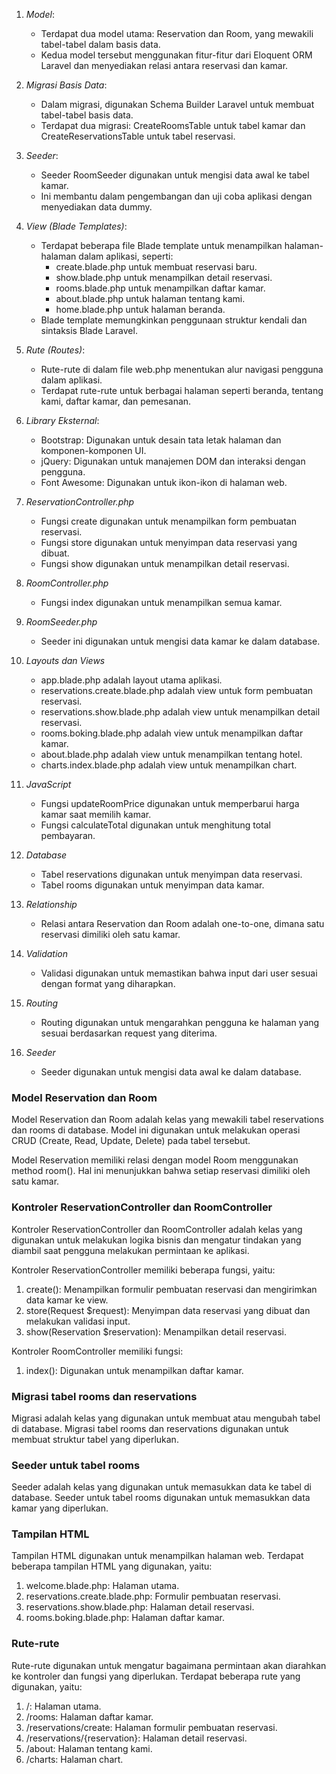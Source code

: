 1. *Model*:
   - Terdapat dua model utama: Reservation dan Room, yang mewakili tabel-tabel dalam basis data.
   - Kedua model tersebut menggunakan fitur-fitur dari Eloquent ORM Laravel dan menyediakan relasi antara reservasi dan kamar.

2. *Migrasi Basis Data*:
   - Dalam migrasi, digunakan Schema Builder Laravel untuk membuat tabel-tabel basis data.
   - Terdapat dua migrasi: CreateRoomsTable untuk tabel kamar dan CreateReservationsTable untuk tabel reservasi.

3. *Seeder*:
   - Seeder RoomSeeder digunakan untuk mengisi data awal ke tabel kamar.
   - Ini membantu dalam pengembangan dan uji coba aplikasi dengan menyediakan data dummy.

4. *View (Blade Templates)*:
   - Terdapat beberapa file Blade template untuk menampilkan halaman-halaman dalam aplikasi, seperti:
     - create.blade.php untuk membuat reservasi baru.
     - show.blade.php untuk menampilkan detail reservasi.
     - rooms.blade.php untuk menampilkan daftar kamar.
     - about.blade.php untuk halaman tentang kami.
     - home.blade.php untuk halaman beranda.
   - Blade template memungkinkan penggunaan struktur kendali dan sintaksis Blade Laravel.

5. *Rute (Routes)*:
   - Rute-rute di dalam file web.php menentukan alur navigasi pengguna dalam aplikasi.
   - Terdapat rute-rute untuk berbagai halaman seperti beranda, tentang kami, daftar kamar, dan pemesanan.

6. *Library Eksternal*:
   - Bootstrap: Digunakan untuk desain tata letak halaman dan komponen-komponen UI.
   - jQuery: Digunakan untuk manajemen DOM dan interaksi dengan pengguna.
   - Font Awesome: Digunakan untuk ikon-ikon di halaman web.


1. *ReservationController.php*
   - Fungsi create digunakan untuk menampilkan form pembuatan reservasi.
   - Fungsi store digunakan untuk menyimpan data reservasi yang dibuat.
   - Fungsi show digunakan untuk menampilkan detail reservasi.

2. *RoomController.php*
   - Fungsi index digunakan untuk menampilkan semua kamar.

3. *RoomSeeder.php*
   - Seeder ini digunakan untuk mengisi data kamar ke dalam database.

4. *Layouts dan Views*
   - app.blade.php adalah layout utama aplikasi.
   - reservations.create.blade.php adalah view untuk form pembuatan reservasi.
   - reservations.show.blade.php adalah view untuk menampilkan detail reservasi.
   - rooms.boking.blade.php adalah view untuk menampilkan daftar kamar.
   - about.blade.php adalah view untuk menampilkan tentang hotel.
   - charts.index.blade.php adalah view untuk menampilkan chart.

5. *JavaScript*
   - Fungsi updateRoomPrice digunakan untuk memperbarui harga kamar saat memilih kamar.
   - Fungsi calculateTotal digunakan untuk menghitung total pembayaran.

6. *Database*
   - Tabel reservations digunakan untuk menyimpan data reservasi.
   - Tabel rooms digunakan untuk menyimpan data kamar.

7. *Relationship*
   - Relasi antara Reservation dan Room adalah one-to-one, dimana satu reservasi dimiliki oleh satu kamar.

8. *Validation*
   - Validasi digunakan untuk memastikan bahwa input dari user sesuai dengan format yang diharapkan.

9. *Routing*
   - Routing digunakan untuk mengarahkan pengguna ke halaman yang sesuai berdasarkan request yang diterima.

10. *Seeder*
    - Seeder digunakan untuk mengisi data awal ke dalam database.


### Model Reservation dan Room
Model Reservation dan Room adalah kelas yang mewakili tabel reservations dan rooms di database. Model ini digunakan untuk melakukan operasi CRUD (Create, Read, Update, Delete) pada tabel tersebut.

Model Reservation memiliki relasi dengan model Room menggunakan method room(). Hal ini menunjukkan bahwa setiap reservasi dimiliki oleh satu kamar.

### Kontroler ReservationController dan RoomController
Kontroler ReservationController dan RoomController adalah kelas yang digunakan untuk melakukan logika bisnis dan mengatur tindakan yang diambil saat pengguna melakukan permintaan ke aplikasi.

Kontroler ReservationController memiliki beberapa fungsi, yaitu:

1. create(): Menampilkan formulir pembuatan reservasi dan mengirimkan data kamar ke view.
2. store(Request $request): Menyimpan data reservasi yang dibuat dan melakukan validasi input.
3. show(Reservation $reservation): Menampilkan detail reservasi.

Kontroler RoomController memiliki fungsi:

1. index(): Digunakan untuk menampilkan daftar kamar.

### Migrasi tabel rooms dan reservations
Migrasi adalah kelas yang digunakan untuk membuat atau mengubah tabel di database. Migrasi tabel rooms dan reservations digunakan untuk membuat struktur tabel yang diperlukan.

### Seeder untuk tabel rooms
Seeder adalah kelas yang digunakan untuk memasukkan data ke tabel di database. Seeder untuk tabel rooms digunakan untuk memasukkan data kamar yang diperlukan.

### Tampilan HTML
Tampilan HTML digunakan untuk menampilkan halaman web. Terdapat beberapa tampilan HTML yang digunakan, yaitu:

1. welcome.blade.php: Halaman utama.
2. reservations.create.blade.php: Formulir pembuatan reservasi.
3. reservations.show.blade.php: Halaman detail reservasi.
4. rooms.boking.blade.php: Halaman daftar kamar.

### Rute-rute
Rute-rute digunakan untuk mengatur bagaimana permintaan akan diarahkan ke kontroler dan fungsi yang diperlukan. Terdapat beberapa rute yang digunakan, yaitu:

1. /: Halaman utama.
2. /rooms: Halaman daftar kamar.
3. /reservations/create: Halaman formulir pembuatan reservasi.
4. /reservations/{reservation}: Halaman detail reservasi.
5. /about: Halaman tentang kami.
6. /charts: Halaman chart.

